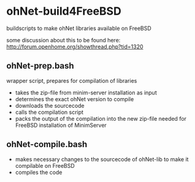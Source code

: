 # ohNet-build4FreeBSD
buildscripts to make ohNet libraries available on FreeBSD

some discussion about this to be found here: http://forum.openhome.org/showthread.php?tid=1320

## ohNet-prep.bash

wrapper script, prepares for compilation of libraries

* takes the zip-file from minim-server installation as input
* determines the exact ohNet version to compile
* downloads the sourcecode
* calls the compilation script
* packs the output of the compilation into the new zip-file needed for FreeBSD installation of MinimServer

## ohNet-compile.bash

* makes necessary changes to the sourcecode of ohNet-lib to make it compilable on FreeBSD
* compiles the code
